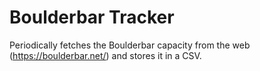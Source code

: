 # Boulderbar Tracker

Periodically fetches the Boulderbar capacity from the web (https://boulderbar.net/) and stores it in a CSV.


